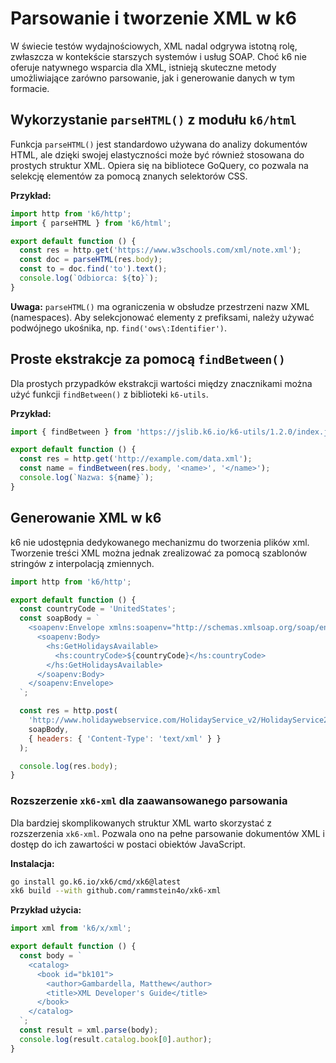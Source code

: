 # Parsowanie i tworzenie XML w k6

W świecie testów wydajnościowych, XML nadal odgrywa istotną rolę, zwłaszcza w kontekście starszych systemów i usług SOAP. Choć k6 nie oferuje natywnego wsparcia dla XML, istnieją skuteczne metody umożliwiające zarówno parsowanie, jak i generowanie danych w tym formacie.

## Wykorzystanie `parseHTML()` z modułu `k6/html`

Funkcja `parseHTML()` jest standardowo używana do analizy dokumentów HTML, ale dzięki swojej elastyczności może być również stosowana do prostych struktur XML. Opiera się na bibliotece GoQuery, co pozwala na selekcję elementów za pomocą znanych selektorów CSS.

**Przykład:**
```javascript
import http from 'k6/http';
import { parseHTML } from 'k6/html';

export default function () {
  const res = http.get('https://www.w3schools.com/xml/note.xml');
  const doc = parseHTML(res.body);
  const to = doc.find('to').text();
  console.log(`Odbiorca: ${to}`);
}
```

**Uwaga:** `parseHTML()` ma ograniczenia w obsłudze przestrzeni nazw XML (namespaces). Aby selekcjonować elementy z prefiksami, należy używać podwójnego ukośnika, np. `find('ows\:Identifier')`.

## Proste ekstrakcje za pomocą `findBetween()`

Dla prostych przypadków ekstrakcji wartości między znacznikami można użyć funkcji `findBetween()` z biblioteki `k6-utils`.

**Przykład:**
```javascript
import { findBetween } from 'https://jslib.k6.io/k6-utils/1.2.0/index.js';

export default function () {
  const res = http.get('http://example.com/data.xml');
  const name = findBetween(res.body, '<name>', '</name>');
  console.log(`Nazwa: ${name}`);
}
```

## Generowanie XML w k6

k6 nie udostępnia dedykowanego mechanizmu do tworzenia plików xml. Tworzenie treści XML można jednak zrealizować za pomocą szablonów stringów z interpolacją zmiennych.

```javascript
import http from 'k6/http';

export default function () {
  const countryCode = 'UnitedStates';
  const soapBody = `
    <soapenv:Envelope xmlns:soapenv="http://schemas.xmlsoap.org/soap/envelope/" xmlns:hs="http://www.holidaywebservice.com/HolidayService_v2/">
      <soapenv:Body>
        <hs:GetHolidaysAvailable>
          <hs:countryCode>${countryCode}</hs:countryCode>
        </hs:GetHolidaysAvailable>
      </soapenv:Body>
    </soapenv:Envelope>
  `;

  const res = http.post(
    'http://www.holidaywebservice.com/HolidayService_v2/HolidayService2.asmx',
    soapBody,
    { headers: { 'Content-Type': 'text/xml' } }
  );

  console.log(res.body);
}
```

### Rozszerzenie `xk6-xml` dla zaawansowanego parsowania

Dla bardziej skomplikowanych struktur XML warto skorzystać z rozszerzenia `xk6-xml`. Pozwala ono na pełne parsowanie dokumentów XML i dostęp do ich zawartości w postaci obiektów JavaScript.

**Instalacja:**
```bash
go install go.k6.io/xk6/cmd/xk6@latest
xk6 build --with github.com/rammstein4o/xk6-xml
```

**Przykład użycia:**
```javascript
import xml from 'k6/x/xml';

export default function () {
  const body = `
    <catalog>
      <book id="bk101">
        <author>Gambardella, Matthew</author>
        <title>XML Developer's Guide</title>
      </book>
    </catalog>
  `;
  const result = xml.parse(body);
  console.log(result.catalog.book[0].author);
}
```
